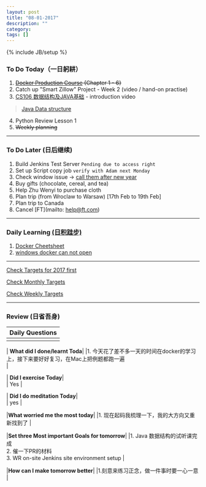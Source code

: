 ```yaml
---
layout: post
title: "08-01-2017"
description: ""
category: 
tags: []
---
```

{% include JB/setup %}


### To Do Today（一日躬耕）

1. <s>[Docker Production Course](https://www.udemy.com/the-docker-for-devops-course-from-development-to-production/learn/v4/overview) {Chapter 1 - 6} </s>
2. Catch up "Smart Zillow" Project - Week 2 (video / hand-on practise)
3. [CS106 数据结构及JAVA基础](https://www.bittiger.io/livecourses/9jfxfp77uQm5ZTMJJ) - introduction video
> [Java Data structure](http://blog.csdn.net/zhangerqing/article/details/8796518)
4. Python Review Lesson 1
5. <s>Weekly planning</s>

---

### To Do Later (日后继续) 

1. Build Jenkins Test Server 
``` Pending due to access right ```
2. Set up Script copy job 
``` verify with Adam next Monday ```
1. Check window issue -> [call them after new year](http://neil526.tripod.com/)
2. Buy gifts (chocolate, cereal, and tea)
3. Help Zhu Wenyi to purchase cloth 
5. Plan trip (from Wroclaw to Warsaw) [17th Feb to 19th Feb]
6. Plan trip to Canada
7. Cancel [FT](mailto: help@ft.com)
---

### Daily Learning [(日积跬步)](https://yitianxu.github.io/2017/01/05/learning-summary)

1. [Docker Cheetsheet](https://github.com/wsargent/docker-cheat-sheet)
2. [windows docker can not open](https://github.com/docker/for-win/issues/208)

---

[Check Targets for 2017 first](https://yitianxu.github.io/2016/12/30/resolution-for-2017)

[Check Monthly Targets](https://yitianxu.github.io/pages/monthly%20targets/Monthly)

[Check Weekly Targets](https://yitianxu.github.io/pages/weekly%20targets/Weekly%20Targets) 

---

### Review (日省吾身)

| Daily Questions                   |                                           
|:----------------------------------|
|                                   |

| **What did I done/learnt Toda**| 
|1. 今天花了差不多一天的时间在docker的学习上，接下来要好好复习，在Mac上把例题都跑一遍 <br />  |

| **Did I exercise Today**|          
| Yes     |

| **Did I do meditation Today**|          
|   yes  |

|**What worried me the most today**|
|1. 现在起码我梳理一下，我的大方向又重新找到了                              |

|**Set three Most important Goals for tomorrow**|
|1. Java 数据结构的试听课完成 <br /> 2. 催一下PR的材料 <br />  3. WR on-site Jenkins site environment setup                                  |

|**How can I make tomorrow better**|
|1.刻意来练习正念，做一件事时要一心一意            |